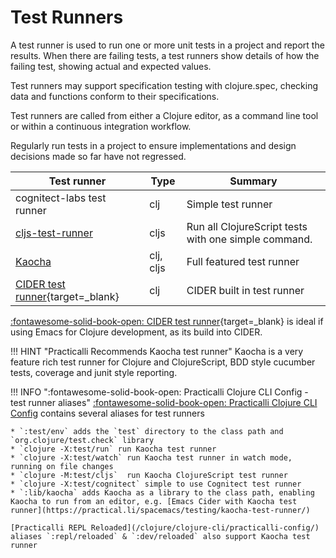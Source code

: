 # Test Runners

A test runner is used to run one or more unit tests in a project and report the results.  When there are failing tests, a test runners show details of how the failing test, showing actual and expected values.

Test runners may support specification testing with clojure.spec, checking data and functions conform to their specifications.

Test runners are called from either a Clojure editor, as a command line tool or within a continuous integration workflow.

Regularly run tests in a project to ensure implementations and design decisions made so far have not regressed.



| Test runner                                                                                            | Type      | Summary                                              |
|--------------------------------------------------------------------------------------------------------|-----------|------------------------------------------------------|
| cognitect-labs test runner                                                                             | clj       | Simple test runner                                   |
| [cljs-test-runner](https://github.com/Olical/cljs-test-runner)                                         | cljs      | Run all ClojureScript tests with one simple command. |
| [Kaocha](https://github.com/lambdaisland/kaocha)                                                       | clj, cljs | Full featured test runner                            |
| [CIDER test runner](https://practical.li/spacemacs/testing/unit-testing/running-tests/){target=_blank} | clj       | CIDER built in test runner                           |

[:fontawesome-solid-book-open: CIDER test runner](https://practical.li/spacemacs/testing/unit-testing/running-tests/){target=_blank} is ideal if using Emacs for Clojure development, as its build into CIDER.


!!! HINT "Practicalli Recommends Kaocha test runner"
    Kaocha is a very feature rich test runner for Clojure and ClojureScript, BDD style cucumber tests, coverage and junit style reporting.


!!! INFO ":fontawesome-solid-book-open: Practicalli Clojure CLI Config - test runner aliases"
    [:fontawesome-solid-book-open: Practicalli Clojure CLI Config](/clojure/clojure-cli/practicalli-config/) contains several aliases for test runners

    * `:test/env` adds the `test` directory to the class path and `org.clojure/test.check` library
    * `clojure -X:test/run` run Kaocha test runner
    * `clojure -X:test/watch` run Kaocha test runner in watch mode, running on file changes
    * `clojure -M:test/cljs`  run Kaocha ClojureScript test runner
    * `clojure -X:test/cognitect` simple to use Cognitect test runner
    * `:lib/kaocha` adds Kaocha as a library to the class path, enabling Kaocha to run from an editor, e.g. [Emacs Cider with Kaocha test runner](https://practical.li/spacemacs/testing/kaocha-test-runner/)

    [Practicalli REPL Reloaded](/clojure/clojure-cli/practicalli-config/) aliases `:repl/reloaded` & `:dev/reloaded` also support Kaocha test runner


<!-- ClojureScript specific testing content -->
<!-- ## ClojureScript testing -->
<!-- * [cljs-test-display](https://github.com/bhauman/cljs-test-display) - visual display of in-browser ClojureScript test run -->
<!-- cljs-test-display is a ClojureScript library provide visual system feedback for web-based test runners.  It is already included in figwheel-main -->
<!-- If you have tests written with cljs.test and you can run them in the browser you can use cljs-test-display. -->
